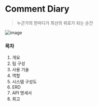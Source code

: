 # Comment Diary
> 누군가의 한마디가 최선의 위로가 되는 순간
> 
![image](https://user-images.githubusercontent.com/63606128/172911998-3e7ada4c-7cd4-4706-aceb-7d7746d8a938.png)

### 목차
1. 개요
2. 팀 구성
3. 사용 기술
4. 역할
5. 시스템 구성도
6. ERD
7. API 명세서
8. 회고
